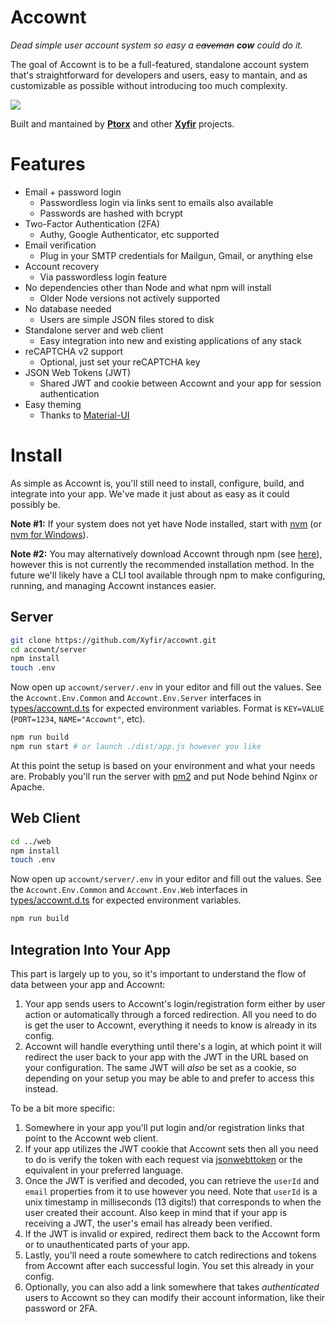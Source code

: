 # Ac**cow**nt

_Dead simple user account system so easy a ~~caveman~~ **cow** could do it._

The goal of Accownt is to be a full-featured, standalone account system that's straightforward for developers and users, easy to mantain, and as customizable as possible without introducing too much complexity.

![](https://i.imgur.com/c8qHvzy.png)

Built and mantained by **[Ptorx](https://ptorx.com)** and other **[Xyfir](https://www.xyfir.com)** projects.

# Features

- Email + password login
  - Passwordless login via links sent to emails also available
  - Passwords are hashed with bcrypt
- Two-Factor Authentication (2FA)
  - Authy, Google Authenticator, etc supported
- Email verification
  - Plug in your SMTP credentials for Mailgun, Gmail, or anything else
- Account recovery
  - Via passwordless login feature
- No dependencies other than Node and what npm will install
  - Older Node versions not actively supported
- No database needed
  - Users are simple JSON files stored to disk
- Standalone server and web client
  - Easy integration into new and existing applications of any stack
- reCAPTCHA v2 support
  - Optional, just set your reCAPTCHA key
- JSON Web Tokens (JWT)
  - Shared JWT and cookie between Accownt and your app for session authentication
- Easy theming
  - Thanks to [Material-UI](https://material-ui.com/style/color/#color-tool)

# Install

As simple as Accownt is, you'll still need to install, configure, build, and integrate into your app. We've made it just about as easy as it could possibly be.

**Note #1:** If your system does not yet have Node installed, start with [nvm](https://github.com/creationix/nvm#install-script) (or [nvm for Windows](https://github.com/coreybutler/nvm-windows#node-version-manager-nvm-for-windows)).

**Note #2:** You may alternatively download Accownt through npm (see [here](http://npmjs.com/package/accownt)), however this is not currently the recommended installation method. In the future we'll likely have a CLI tool available through npm to make configuring, running, and managing Accownt instances easier.

## Server

```bash
git clone https://github.com/Xyfir/accownt.git
cd accownt/server
npm install
touch .env
```

Now open up `accownt/server/.env` in your editor and fill out the values. See the `Accownt.Env.Common` and `Accownt.Env.Server` interfaces in [types/accownt.d.ts](https://github.com/Xyfir/accownt/blob/master/types/accownt.d.ts) for expected environment variables. Format is `KEY=VALUE` (`PORT=1234`, `NAME="Accownt"`, etc).

```bash
npm run build
npm run start # or launch ./dist/app.js however you like
```

At this point the setup is based on your environment and what your needs are. Probably you'll run the server with [pm2](https://www.npmjs.com/package/pm2) and put Node behind Nginx or Apache.

## Web Client

```bash
cd ../web
npm install
touch .env
```

Now open up `accownt/server/.env` in your editor and fill out the values. See the `Accownt.Env.Common` and `Accownt.Env.Web` interfaces in [types/accownt.d.ts](https://github.com/Xyfir/accownt/blob/master/types/accownt.d.ts) for expected environment variables.

```bash
npm run build
```

## Integration Into Your App

This part is largely up to you, so it's important to understand the flow of data between your app and Accownt:

1. Your app sends users to Accownt's login/registration form either by user action or automatically through a forced redirection. All you need to do is get the user to Accownt, everything it needs to know is already in its config.
2. Accownt will handle everything until there's a login, at which point it will redirect the user back to your app with the JWT in the URL based on your configuration. The same JWT will _also_ be set as a cookie, so depending on your setup you may be able to and prefer to access this instead.

To be a bit more specific:

1. Somewhere in your app you'll put login and/or registration links that point to the Accownt web client.
2. If your app utilizes the JWT cookie that Accownt sets then all you need to do is verify the token with each request via [jsonwebttoken](https://www.npmjs.com/package/jsonwebtoken#jwtverifytoken-secretorpublickey-options-callback) or the equivalent in your preferred language.
3. Once the JWT is verified and decoded, you can retrieve the `userId` and `email` properties from it to use however you need. Note that `userId` is a unix timestamp in milliseconds (13 digits!) that corresponds to when the user created their account. Also keep in mind that if your app is receiving a JWT, the user's email has already been verified.
4. If the JWT is invalid or expired, redirect them back to the Accownt form or to unauthenticated parts of your app.
5. Lastly, you'll need a route somewhere to catch redirections and tokens from Accownt after each successful login. You set this already in your config.
6. Optionally, you can also add a link somewhere that takes _authenticated_ users to Accownt so they can modify their account information, like their password or 2FA.
